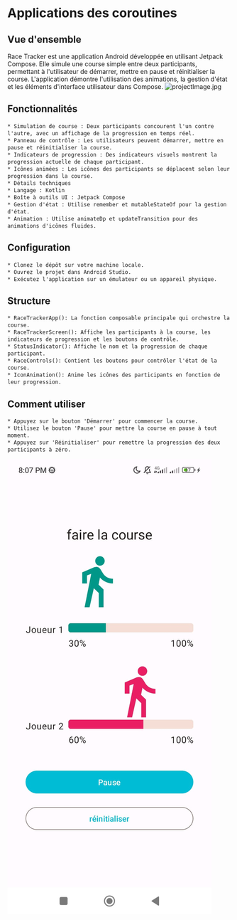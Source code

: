 # Applications des coroutines
## Vue d'ensemble
Race Tracker est une application Android développée en utilisant Jetpack Compose. Elle simule une course simple entre deux participants, permettant à l'utilisateur de démarrer, mettre en pause et réinitialiser la course. L'application démontre l'utilisation des animations, la gestion d'état et les éléments d'interface utilisateur dans Compose.
![projectImage.jpg](projectImage.jpg=250x250 )

## Fonctionnalités
```
* Simulation de course : Deux participants concourent l'un contre l'autre, avec un affichage de la progression en temps réel.
* Panneau de contrôle : Les utilisateurs peuvent démarrer, mettre en pause et réinitialiser la course.
* Indicateurs de progression : Des indicateurs visuels montrent la progression actuelle de chaque participant.
* Icônes animées : Les icônes des participants se déplacent selon leur progression dans la course.
* Détails techniques
* Langage : Kotlin 
* Boîte à outils UI : Jetpack Compose
* Gestion d'état : Utilise remember et mutableStateOf pour la gestion d'état.
* Animation : Utilise animateDp et updateTransition pour des animations d'icônes fluides.
```
## Configuration
```
* Clonez le dépôt sur votre machine locale.
* Ouvrez le projet dans Android Studio.
* Exécutez l'application sur un émulateur ou un appareil physique.
```
## Structure
```
* RaceTrackerApp(): La fonction composable principale qui orchestre la course.
* RaceTrackerScreen(): Affiche les participants à la course, les indicateurs de progression et les boutons de contrôle.
* StatusIndicator(): Affiche le nom et la progression de chaque participant.
* RaceControls(): Contient les boutons pour contrôler l'état de la course.
* IconAnimation(): Anime les icônes des participants en fonction de leur progression.
```
## Comment utiliser
```
* Appuyez sur le bouton 'Démarrer' pour commencer la course.
* Utilisez le bouton 'Pause' pour mettre la course en pause à tout moment.
* Appuyez sur 'Réinitialiser' pour remettre la progression des deux participants à zéro.
```
![projectMove.jpg](projectMove.jpg)
